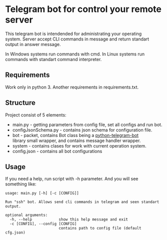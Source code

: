 Telegram bot for control your remote server
===

This telegram bot is intendended for administrating your operating   
system. Server accept CLI commands in message and return standart   
output in answer message.

In Windows systems run commands with cmd.
In Linux systems run commands with standart command interpreter.


Requirements
---
Work only in python 3.
Another requirements in requirements.txt.


Structure
---

Project consist of 5 elements:
- main.py - getting parameters from config file, set all configs and run bot.
- configJsonSchema.py - contains json schema for configuration file.
- bot - packet, contains Bot class being a [python-telegram-bot](https://github.com/python-telegram-bot/python-telegram-bot)   
library small wrapper, and contains message handler wrapper.
- system - contains clases for work with current operation system.
- config.json - contains all bot configurations


Usage
---
If you need a help, run script with -h parameter. And you will see    
something like:

```output
usage: main.py [-h] [-c [CONFIG]]

Run "ssh" bot. Allows send cli commands in telegram and seen standart output.

optional arguments:
  -h, --help            show this help message and exit
  -c [CONFIG], --config [CONFIG]
                        contains path to config file (default cfg.json)
```
